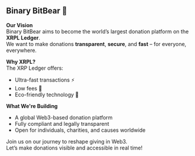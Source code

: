 ## Binary BitBear 🐻

**Our Vision**  
Binary BitBear aims to become the world’s largest donation platform on the **XRPL Ledger**.  
We want to make donations **transparent**, **secure**, and **fast** – for everyone, everywhere.

**Why XRPL?**  
The XRP Ledger offers:
- Ultra-fast transactions ⚡
- Low fees 💸
- Eco-friendly technology 🌱

**What We're Building**  
- A global Web3-based donation platform  
- Fully compliant and legally transparent  
- Open for individuals, charities, and causes worldwide  

Join us on our journey to reshape giving in Web3.  
Let’s make donations visible and accessible in real time!
